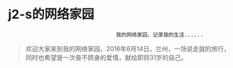 # j2-s的网络家园
                                      我的网络家园，记录我的生活......

  
> 欢迎大家来到我的网络家园，2016年6月14日，兰州，一场说走就的旅行，同时也希望是一次奋不顾身的爱情，献给即将31岁的自己。
